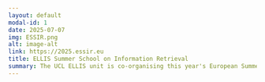 ```yaml
---
layout: default
modal-id: 1
date: 2025-07-07
img: ESSIR.png
alt: image-alt
link: https://2025.essir.eu
title: ELLIS Summer School on Information Retrieval
summary: The UCL ELLIS unit is co-organising this year's European Summer School on Information Retrieval.
---
```




